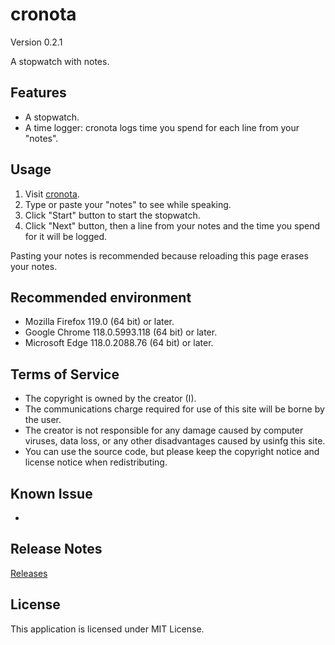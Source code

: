 # cronota

Version 0.2.1

A stopwatch with notes.

## Features

- A stopwatch.
- A time logger: cronota logs time you spend for each line from your "notes".

## Usage

1. Visit [cronota](https://taidalog.github.io/cronota/).
1. Type or paste your "notes" to see while speaking.
1. Click "Start" button to start the stopwatch.
1. Click "Next" button, then a line from your notes and the time you spend for it will be logged.

Pasting your notes is recommended because reloading this page erases your notes.

## Recommended environment

- Mozilla Firefox 119.0 (64 bit) or later.
- Google Chrome 118.0.5993.118 (64 bit) or later.
- Microsoft Edge 118.0.2088.76 (64 bit) or later.

## Terms of Service

- The copyright is owned by the creator (I).
- The communications charge required for use of this site will be borne by the user.
- The creator is not responsible for any damage caused by computer viruses, data loss, or any other disadvantages caused by usinfg this site.
- You can use the source code, but please keep the copyright notice and license notice when redistributing.

## Known Issue

-

## Release Notes

[Releases](https://github.com/taidalog/cronota/releases)

## License

This application is licensed under MIT License.
